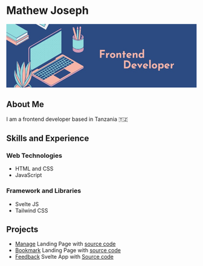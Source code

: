# Mathew Joseph

![](./-z06jqr.jpg)

## About Me
I am a frontend developer based in Tanzania 🇹🇿

## Skills and Experience

### Web Technologies
- HTML and CSS
- JavaScript

### Framework and Libraries
- Svelte JS
- Tailwind CSS

## Projects
- [Manage](https://theo-pombe.github.io/manage-landing-page/) Landing Page with [source code](https://github.com/theo-pombe/manage-landing-page.git)
- [Bookmark](https://theo-pombe.github.io/bookmark-landing-page/) Landing Page with [source code](https://github.com/theo-pombe/bookmark-landing-page.git)
- [Feedback](https://svelte-ts-feedback-app.netlify.app/) Svelte App with [Source code](https://github.com/theo-pombe/svelte-feedback-app)
